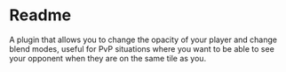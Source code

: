 # Readme
A plugin that allows you to change the opacity of your player and change blend modes, useful for PvP situations where you want to be able to see your opponent when they are on the same tile as you.